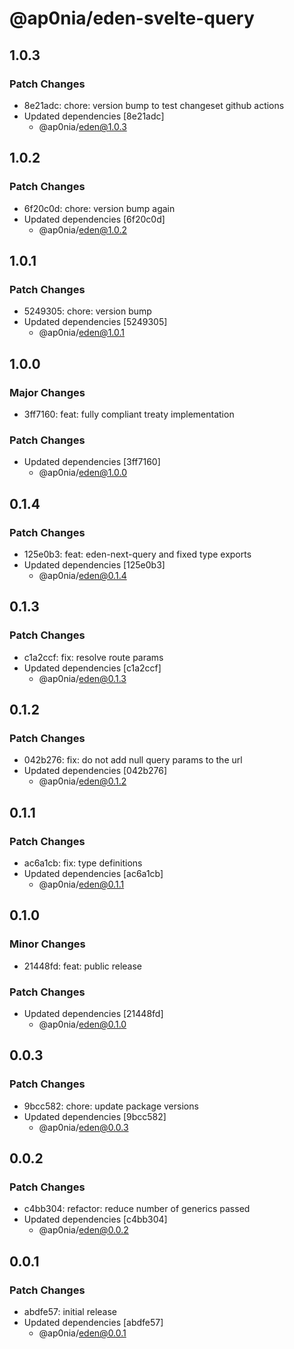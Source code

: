 # @ap0nia/eden-svelte-query

## 1.0.3

### Patch Changes

- 8e21adc: chore: version bump to test changeset github actions
- Updated dependencies [8e21adc]
  - @ap0nia/eden@1.0.3

## 1.0.2

### Patch Changes

- 6f20c0d: chore: version bump again
- Updated dependencies [6f20c0d]
  - @ap0nia/eden@1.0.2

## 1.0.1

### Patch Changes

- 5249305: chore: version bump
- Updated dependencies [5249305]
  - @ap0nia/eden@1.0.1

## 1.0.0

### Major Changes

- 3ff7160: feat: fully compliant treaty implementation

### Patch Changes

- Updated dependencies [3ff7160]
  - @ap0nia/eden@1.0.0

## 0.1.4

### Patch Changes

- 125e0b3: feat: eden-next-query and fixed type exports
- Updated dependencies [125e0b3]
  - @ap0nia/eden@0.1.4

## 0.1.3

### Patch Changes

- c1a2ccf: fix: resolve route params
- Updated dependencies [c1a2ccf]
  - @ap0nia/eden@0.1.3

## 0.1.2

### Patch Changes

- 042b276: fix: do not add null query params to the url
- Updated dependencies [042b276]
  - @ap0nia/eden@0.1.2

## 0.1.1

### Patch Changes

- ac6a1cb: fix: type definitions
- Updated dependencies [ac6a1cb]
  - @ap0nia/eden@0.1.1

## 0.1.0

### Minor Changes

- 21448fd: feat: public release

### Patch Changes

- Updated dependencies [21448fd]
  - @ap0nia/eden@0.1.0

## 0.0.3

### Patch Changes

- 9bcc582: chore: update package versions
- Updated dependencies [9bcc582]
  - @ap0nia/eden@0.0.3

## 0.0.2

### Patch Changes

- c4bb304: refactor: reduce number of generics passed
- Updated dependencies [c4bb304]
  - @ap0nia/eden@0.0.2

## 0.0.1

### Patch Changes

- abdfe57: initial release
- Updated dependencies [abdfe57]
  - @ap0nia/eden@0.0.1
